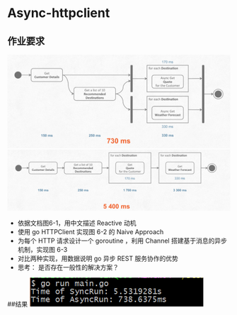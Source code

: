 # Async-httpclient

## 作业要求
![](./imgs/1.png)
![](./imgs/2.png)
- 依据文档图6-1，用中文描述 Reactive 动机
- 使用 go HTTPClient 实现图 6-2 的 Naive Approach
- 为每个 HTTP 请求设计一个 goroutine ，利用 Channel 搭建基于消息的异步机制，实现图 6-3
- 对比两种实现，用数据说明 go 异步 REST 服务协作的优势
- 思考： 是否存在一般性的解决方案？

##结果
![](./imgs/3.png)